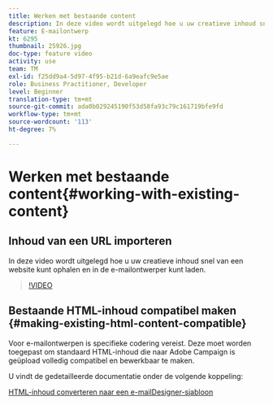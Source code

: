 ```yaml
---
title: Werken met bestaande content
description: In deze video wordt uitgelegd hoe u uw creatieve inhoud snel van een website kunt ophalen en in de e-mailontwerper kunt laden.
feature: E-mailontwerp
kt: 6295
thumbnail: 25926.jpg
doc-type: feature video
activity: use
team: TM
exl-id: f25dd9a4-5d97-4f95-b21d-6a9eafc9e5ae
role: Business Practitioner, Developer
level: Beginner
translation-type: tm+mt
source-git-commit: ada0b029245190f53d58fa93c79c161719bfe9fd
workflow-type: tm+mt
source-wordcount: '113'
ht-degree: 7%

---
```


# Werken met bestaande content{#working-with-existing-content}

## Inhoud van een URL importeren

In deze video wordt uitgelegd hoe u uw creatieve inhoud snel van een website kunt ophalen en in de e-mailontwerper kunt laden.

>[!VIDEO](https://video.tv.adobe.com/v/25926?quality=12)

## Bestaande HTML-inhoud compatibel maken {#making-existing-html-content-compatible}

Voor e-mailontwerpen is specifieke codering vereist. Deze moet worden toegepast om standaard HTML-inhoud die naar Adobe Campaign is geüpload volledig compatibel en bewerkbaar te maken.

U vindt de gedetailleerde documentatie onder de volgende koppeling:

[HTML-inhoud converteren naar een e-mailDesigner-sjabloon](https://docs.adobe.com/content/help/en/campaign-standard/using/designing-content/building-email-content/using-existing-content.html#converting-an-html-content)
